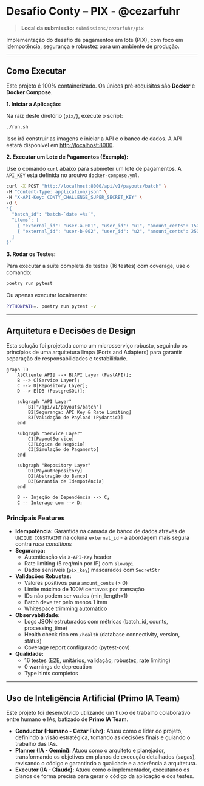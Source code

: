 # Desafio Conty – PIX - @cezarfuhr

> **Local da submissão:** `submissions/cezarfuhr/pix`

Implementação do desafio de pagamentos em lote (PIX), com foco em idempotência, segurança e robustez para um ambiente de produção.

---

## Como Executar

Este projeto é 100% containerizado. Os únicos pré-requisitos são **Docker** e **Docker Compose**.

**1. Iniciar a Aplicação:**

Na raiz deste diretório (`pix/`), execute o script:

```sh
./run.sh
```

Isso irá construir as imagens e iniciar a API e o banco de dados. A API estará disponível em [http://localhost:8000](http://localhost:8000).

**2. Executar um Lote de Pagamentos (Exemplo):**

Use o comando `curl` abaixo para submeter um lote de pagamentos. A `API_KEY` está definida no arquivo `docker-compose.yml`.

```sh
curl -X POST "http://localhost:8000/api/v1/payouts/batch" \
-H "Content-Type: application/json" \
-H "X-API-Key: CONTY_CHALLENGE_SUPER_SECRET_KEY" \
-d \
'{
  "batch_id": "batch-`date +%s`",
  "items": [
    { "external_id": "user-a-001", "user_id": "u1", "amount_cents": 15000, "pix_key": "a@test.com" },
    { "external_id": "user-b-002", "user_id": "u2", "amount_cents": 25000, "pix_key": "b@test.com" }
  ]
}'
```

**3. Rodar os Testes:**

Para executar a suíte completa de testes (16 testes) com coverage, use o comando:

```sh
poetry run pytest
```

Ou apenas executar localmente:

```sh
PYTHONPATH=. poetry run pytest -v
```

---

## Arquitetura e Decisões de Design

Esta solução foi projetada como um microsserviço robusto, seguindo os princípios de uma arquitetura limpa (Ports and Adapters) para garantir separação de responsabilidades e testabilidade.

```mermaid
graph TD
    A[Cliente API] --> B[API Layer (FastAPI)];
    B --> C[Service Layer];
    C --> D[Repository Layer];
    D --> E[DB (PostgreSQL)];

    subgraph "API Layer"
        B1["/api/v1/payouts/batch"]
        B2[Segurança: API Key & Rate Limiting]
        B3[Validação de Payload (Pydantic)]
    end

    subgraph "Service Layer"
        C1[PayoutService]
        C2[Lógica de Negócio]
        C3[Simulação de Pagamento]
    end

    subgraph "Repository Layer"
        D1[PayoutRepository]
        D2[Abstração do Banco]
        D3[Garantia de Idempotência]
    end

    B -- Injeção de Dependência --> C;
    C -- Interage com --> D;
```

### Principais Features

- **Idempotência:** Garantida na camada de banco de dados através de `UNIQUE CONSTRAINT` na coluna `external_id` - a abordagem mais segura contra *race conditions*
- **Segurança:**
  - Autenticação via `X-API-Key` header
  - Rate limiting (5 req/min por IP) com `slowapi`
  - Dados sensíveis (`pix_key`) mascarados com `SecretStr`
- **Validações Robustas:**
  - Valores positivos para `amount_cents` (> 0)
  - Limite máximo de 100M centavos por transação
  - IDs não podem ser vazios (min_length=1)
  - Batch deve ter pelo menos 1 item
  - Whitespace trimming automático
- **Observabilidade:**
  - Logs JSON estruturados com métricas (batch_id, counts, processing_time)
  - Health check rico em `/health` (database connectivity, version, status)
  - Coverage report configurado (pytest-cov)
- **Qualidade:**
  - 16 testes (E2E, unitários, validação, robustez, rate limiting)
  - 0 warnings de deprecation
  - Type hints completos

---

## Uso de Inteligência Artificial (Primo IA Team)

Este projeto foi desenvolvido utilizando um fluxo de trabalho colaborativo entre humano e IAs, batizado de **Primo IA Team**.

- **Conductor (Humano - Cezar Fuhr):** Atuou como o líder do projeto, definindo a visão estratégica, tomando as decisões finais e guiando o trabalho das IAs.
- **Planner (IA - Gemini):** Atuou como o arquiteto e planejador, transformando os objetivos em planos de execução detalhados (sagas), revisando o código e garantindo a qualidade e a aderência à arquitetura.
- **Executor (IA - Claude):** Atuou como o implementador, executando os planos de forma precisa para gerar o código da aplicação e dos testes.
